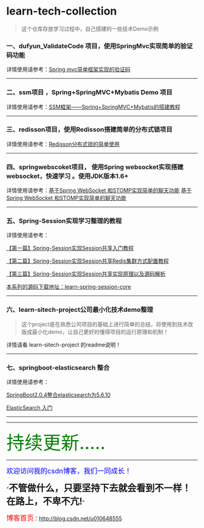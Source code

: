 # learn-tech-collection

> 这个仓库存放学习过程中，自己搭建的一些技术Demo示例

### 一、dufyun_ValidateCode 项目，使用SpringMvc实现简单的验证码功能
	
详情使用请参考：<a href="http://blog.csdn.net/u010648555/article/details/52261050" target="_blank">Spring mvc简单框架实现的验证码</a>

----------

###  二、ssm项目 ，Spring+SpringMVC+Mybatis Demo 项目
详情使用请参考：<a href="http://blog.csdn.net/u010648555/article/details/56021211" target="_blank">SSM框架——Spring+SpringMVC+Mybatis的搭建教程</a>

----------


### 三、redisson项目，使用Redisson搭建简单的分布式锁项目
详情使用请参考：<a href="http://blog.csdn.net/u010648555/article/details/70139541" target="_blank">Redisson分布式锁的简单使用</a>

----------

### 四、springwebscoket项目，	使用Spring websocket实现搭建websocket，快速学习 。使用JDK版本1.6+
详情使用请参考：<a href="http://blog.csdn.net/u010648555/article/details/77141170" target="_blank">基于Spring WebSocket 和STOMP实现简单的聊天功能</a>
<a href="http://www.cnblogs.com/aflyun/p/7352830.html" target="_blank">基于Spring WebSocket 和STOMP实现简单的聊天功能</a>

----------


### 五、Spring-Session实现学习整理的教程
详情使用请参考：

[【第一篇】Spring-Session实现Session共享入门教程](http://blog.csdn.net/u010648555/article/details/79459953)

[【第二篇】Spring-Session实现Session共享Redis集群方式配置教程](http://blog.csdn.net/u010648555/article/details/79471034)

[【第三篇】Spring-Session实现Session共享实现原理以及源码解析](http://blog.csdn.net/u010648555/article/details/79491988)



[本系列的源码下载地址：learn-spring-session-core](https://github.com/dufyun/learn-tech-collection/tree/master/learn-spring-session-core/)


----------

### 六、learn-sitech-project公司最小化技术demo整理
> 这个project是在熟悉公司项目的基础上进行简单的总结，将使用到技术改版成最小化demo，让自己更好的懂得项目的运行原理和机制！

详情请看 learn-sitech-project 的readme说明！


----------

### 七、springboot-elasticsearch 整合
详情使用请参考：

[SpringBoot2.0.4整合elasticsearch为5.6.10](https://blog.csdn.net/u010648555/article/details/81840296)

[ElasticSearch 入门](https://blog.csdn.net/u010648555/article/details/81841188)



----------



----------
<font size='14' color='green'>持续更新.....</font>

----------


<font size=4 color=blue>欢迎访问我的csdn博客，我们一同成长！</font>

"<font size=5>**不管做什么，只要坚持下去就会看到不一样！在路上，不卑不亢!**</font>"

<font size=4 color=red> 博客首页</font>：<a href="http://blog.csdn.net/u010648555" target="_blank">http://blog.csdn.net/u010648555</a>